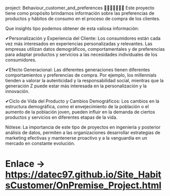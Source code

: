project: Behaviour_customer_and_preferences 👩👗👩‍🦰👚👨👖
Este proyecto tiene como propósito brindarnos información sobre las preferencias de productos y hábitos de consumo en el proceso de compra de los clientes.

Que insights tipo podemos obtener de esta valiosa información:

✔Personalización y Experiencia del Cliente: Los consumidores están cada vez más interesados en experiencias personalizadas y relevantes. Las empresas utilizan datos demográficos, comportamentales y de preferencias para adaptar productos y servicios a las necesidades individuales de los consumidores.

✔Efecto Generacional: Las diferentes generaciones tienen diferentes comportamientos y preferencias de compra. Por ejemplo, los millennials tienden a valorar la autenticidad y la responsabilidad social, mientras que la generación Z puede estar más interesada en la personalización y la innovación.

✔Ciclo de Vida del Producto y Cambios Demográficos: Los cambios en la estructura demográfica, como el envejecimiento de la población o el aumento de la población joven, pueden influir en la demanda de ciertos productos y servicios en diferentes etapas de la vida.


Nótese: La importancia de este tipo de proyectos en ingeniería y posterior análisis de datos, permiten a las organizaciones desarrollar estrategias de marketing efectivas y mantenerse proactivo y a la vanguardia en un mercado en constante evolución.
# Enlace -> https://datec97.github.io/Site_HabitsCustomer/OnPremise_Project.html
